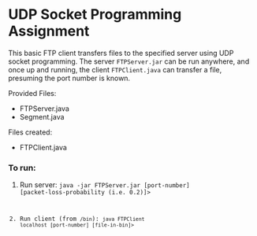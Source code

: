 # UDP Socket Programming Assignment

This basic FTP client transfers files to the specified server using UDP socket programming. The server <code>FTPServer.jar</code> can be run anywhere, and once up and running, the client <code>FTPClient.java</code> can transfer a file, presuming the port number is known.

Provided Files:
* FTPServer.java
* Segment.java

Files created:
* FTPClient.java

### To run:
1. Run server: <code>java -jar FTPServer.jar [port-number] [packet-loss-probability (i.e. 0.2)]>

2. Run client (from <code>/bin</code>): <code>java FTPClient localhost [port-number] [file-in-bin]>
